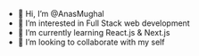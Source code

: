 - 👋 Hi, I’m @AnasMughal
- 👀 I’m interested in Full Stack web development 
- 🌱 I’m currently learning React.js & Next.js 
- 💞️ I’m looking to collaborate with my self

<!---
GreatMughal/GreatMughal is a ✨ special ✨ repository because its `README.md` (this file) appears on your GitHub profile.
You can click the Preview link to take a look at your changes.
--->
